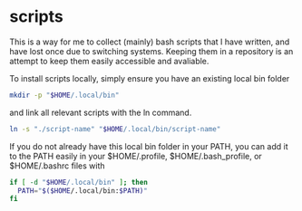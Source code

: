 # scripts

This is a way for me to collect (mainly) bash scripts that I have written,
and have lost once due to switching systems. Keeping them in a repository is 
an attempt to keep them easily accessible and avaliable.

To install scripts locally, simply ensure you have an existing local bin folder
```bash
mkdir -p "$HOME/.local/bin"
```
and link all relevant scripts with the ln command.
```bash
ln -s "./script-name" "$HOME/.local/bin/script-name"
```
If you do not already have this local bin folder in your PATH, you can add it to
the PATH easily in your $HOME/.profile, $HOME/.bash_profile, or $HOME/.bashrc
files with
```bash
if [ -d "$HOME/.local/bin" ]; then
  PATH="$($HOME/.local/bin:$PATH)"
fi
```
